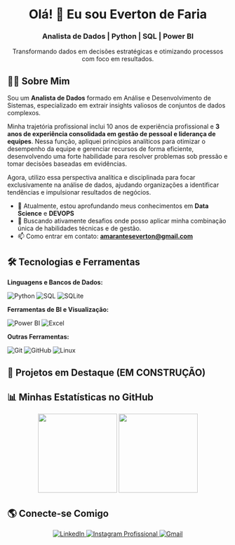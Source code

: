 <div align="center">
  <h1 align="center">Olá! 👋 Eu sou Everton de Faria</h1>
  <h3 align="center">Analista de Dados | Python | SQL | Power BI</h3>
  <p align="center">
    Transformando dados em decisões estratégicas e otimizando processos com foco em resultados.
  </p>
</div>

## 👨‍💻 Sobre Mim

Sou um **Analista de Dados** formado em Análise e Desenvolvimento de Sistemas, especializado em extrair insights valiosos de conjuntos de dados complexos.

Minha trajetória profissional inclui 10 anos de experiência profissional e **3 anos de experiência consolidada em gestão de pessoal e liderança de equipes**. Nessa função, apliquei princípios analíticos para otimizar o desempenho da equipe e gerenciar recursos de forma eficiente, desenvolvendo uma forte habilidade para resolver problemas sob pressão e tomar decisões baseadas em evidências.

Agora, utilizo essa perspectiva analítica e disciplinada para focar exclusivamente na análise de dados, ajudando organizações a identificar tendências e impulsionar resultados de negócios.

* 🌱 Atualmente, estou aprofundando meus conhecimentos em **Data Science** e **DEVOPS**
* 🚀 Buscando ativamente desafios onde posso aplicar minha combinação única de habilidades técnicas e de gestão.
* 📫 Como entrar em contato: **amaranteseverton@gmail.com**

## 🛠️ Tecnologias e Ferramentas

<div align="left">
  <p><strong>Linguagens e Bancos de Dados:</strong></p>
  <img src="https://img.shields.io/badge/Python-3776AB?style=for-the-badge&logo=python&logoColor=white" alt="Python">
  <img src="https://img.shields.io/badge/SQL-025E8C?style=for-the-badge&logo=postgresql&logoColor=white" alt="SQL">
  <img src="https://img.shields.io/badge/SQLite-003B57?style=for-the-badge&logo=sqlite&logoColor=white" alt="SQLite">

  <p><strong>Ferramentas de BI e Visualização:</strong></p>
  <img src="https://img.shields.io/badge/PowerBI-F2C811?style=for-the-badge&logo=powerbi&logoColor=black" alt="Power BI">
  <img src="https://img.shields.io/badge/Excel-217346?style=for-the-badge&logo=microsoftexcel&logoColor=white" alt="Excel">

  <p><strong>Outras Ferramentas:</strong></p>
  <img src="https://img.shields.io/badge/Git-F05032?style=for-the-badge&logo=git&logoColor=white" alt="Git">
  <img src="https://img.shields.io/badge/GitHub-181717?style=for-the-badge&logo=github&logoColor=white" alt="GitHub">
  <img src="https://img.shields.io/badge/Linux-FCC624?style=for-the-badge&logo=linux&logoColor=black" alt="Linux">
</div>

## 🚀 Projetos em Destaque (EM CONSTRUÇÃO)


## 📊 Minhas Estatísticas no GitHub

<div align="center">
  <img height="180em" src="https://github-readme-stats.vercel.app/api?username=evertondefaria&show_icons=true&theme=dracula&include_all_commits=true&count_private=true"/>
  <img height="180em" src="https://github-readme-stats.vercel.app/api/top-langs/?username=evertondefaria&layout=compact&langs_count=7&theme=dracula"/>
</div>

## 🌎 Conecte-se Comigo

<p align="center">
  <a href="https://linkedin.com/in/evertondefaria11" target="_blank">
    <img src="https://img.shields.io/badge/LinkedIn-0A66C2?style=for-the-badge&logo=linkedin&logoColor=white" alt="LinkedIn">
  </a>
  <a href="https://instagram.com/everdatasolutions" target="_blank">
    <img src="https://img.shields.io/badge/Instagram_(Profissional)-E4405F?style=for-the-badge&logo=instagram&logoColor=white" alt="Instagram Profissional">
  </a>
  <a href="mailto:amaranteseverton@gmail.com">
    <img src="https://img.shields.io/badge/Gmail-D14836?style=for-the-badge&logo=gmail&logoColor=white" alt="Gmail">
  </a>
</p>
